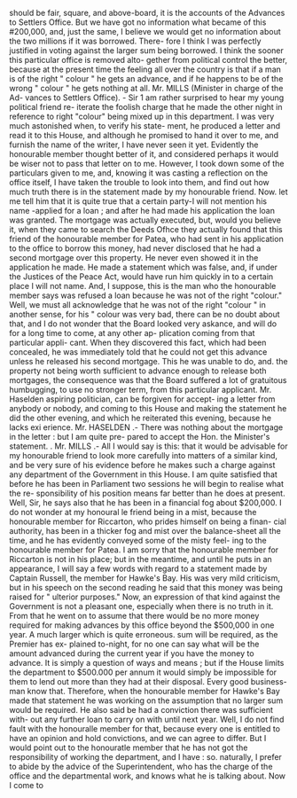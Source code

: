 should be fair, square, and above-board, it is the accounts of the Advances to Settlers Office. But we have got no information what became of this #200,000, and, just the same, I believe we would get no information about the two millions if it was borrowed. There- fore I think I was perfectly justified in voting against the larger sum being borrowed. I think the sooner this particular office is removed alto- gether from political control the better, because at the present time the feeling all over the country is that if a man is of the right " colour " he gets an advance, and if he happens to be of the wrong " colour " he gets nothing at all. Mr. MILLS (Minister in charge of the Ad- vances to Settlers Office). - Sir 1 am rather surprised to hear my young political friend re- iterate the foolish charge that he made the other night in reference to right "colour" being mixed up in this department. I was very much astonished when, to verify his state- ment, he produced a letter and read it to this House, and although he promised to hand it over to me, and furnish the name of the writer, I have never seen it yet. Evidently the honourable member thought better of it, and considered perhaps it would be wiser not to pass that letter on to me. However, I took down some of the particulars given to me, and, knowing it was casting a reflection on the office itself, I have taken the trouble to look into them, and find out how much truth there is in the statement made by my honourable friend. Now. let me tell him that it is quite true that a certain party-I will not mention his name -applied for a loan ; and after he had made his application the loan was granted. The mortgage was actually executed, but, would you believe it, when they came to search the Deeds Ofhce they actually found that this friend of the honourable member for Patea, who had sent in his application to the office to borrow this money, had never disclosed that he had a second mortgage over this property. He never even showed it in the application he made. He made a statement which was false, and, if under the Justices of the Peace Act, would have run him quickly in to a certain place I will not name. And, I suppose, this is the man who the honourable member says was refused a loan because he was not of the right "colour." Well, we must all acknowledge that he was not of the right "colour " in another sense, for his " colour was very bad, there can be no doubt about that, and I do not wonder that the Board looked very askance, and will do for a long time to come, at any other ap- plication coming from that particular appli- cant. When they discovered this fact, which had been concealed, he was immediately told that he could not get this advance unless he released his second mortgage. This he was unable to do, and. the property not being worth sufficient to advance enough to release both mortgages, the consequence was that the Board suffered a lot of gratuitous humbugging, to use no stronger term, from this particular applicant. Mr. Haselden aspiring politician, can be forgiven for accept- ing a letter from anybody or nobody, and coming to this House and making the statement he did the other evening, and which he reiterated this evening, because he lacks exi erience. Mr. HASELDEN .- There was nothing about the mortgage in the letter : but I am quite pre- pared to accept the Hon. the Minister's statement. . Mr. MILLS .- All I would say is this: that it would be advisable for my honourable friend to look more carefully into matters of a similar kind, and be very sure of his evidence before he makes such a charge against any department of the Government in this House. I am quite satisfied that before he has been in Parliament two sessions he will begin to realise what the re- sponsibility of his position means far better than he does at present. Well, Sir, he says also that he has been in a financial fog about $200,000. I do not wonder at my honoural le friend being in a mist, because the honourable member for Riccarton, who prides himself on being a finan- cial authority, has been in a thicker fog and mist over the balance-sheet all the time, and he has evidently conveyed some of the misty feel- ing to the honourable member for Patea. I am sorry that the honourable member for Riccarton is not in his place; but in the meantime, and until he puts in an appearance, I will say a few words with regard to a statement made by Captain Russell, the member for Hawke's Bay. His was very mild criticism, but in his speech on the second reading he said that this money was being raised for " ulterior purposes." Now, an expression of that kind against the Government is not a pleasant one, especially when there is no truth in it. From that he went on to assume that there would be no more money required for making advances by this office beyond the $500,000 in one year. A much larger which is quite erroneous. sum will be required, as the Premier has ex- plained to-night, for no one can say what will be the amount advanced during the current year if you have the money to advance. It is simply a question of ways and means ; but if the House limits the department to $500.000 per annum it would simply be impossible for them to lend out more than they had at their disposal. Every good business-man know that. Therefore, when the honourable member for Hawke's Bay made that statement he was working on the assumption that no larger sum would be required. He also said be had a conviction there was sufficient with- out any further loan to carry on with until next year. Well, I do not find fault with the honouralle member for that, because every one is entitled to have an opinion and hold convictions, and we can agree to differ. But I would point out to the honouratle member that he has not got the responsibility of working the department, and I have : so. naturally, I prefer to abide by the advice of the Superintendent, who has the charge of the office and the departmental work, and knows what he is talking about. Now I come to 